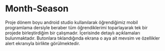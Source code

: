 # Month-Season
Proje dönem boyu android studio kullanılarak öğrendiğimiz mobil programlama dersiyle beraber tüm öğrendiklerimi toparlayarak tek bir projede birleştirdiğim bir çalışmadır. İçerisinde detaylı açıklamaları bulunmaktadır. Butonlara tıklandığında ekrana o aya ait mevsim ve özellikler alert ekranıyla birlikte görülmektedir. 
